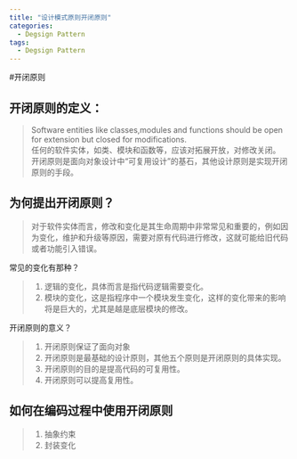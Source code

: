 ```yaml
---
title: "设计模式原则开闭原则"
categories:
  - Degsign Pattern
tags:
  - Degsign Pattern
---
```


#开闭原则

## 开闭原则的定义：
>  Software entities like classes,modules and functions should be open for extension but closed for modifications.  
> 任何的软件实体，如类、模块和函数等，应该对拓展开放，对修改关闭。   
> 开闭原则是面向对象设计中“可复用设计”的基石，其他设计原则是实现开闭原则的手段。

## 为何提出开闭原则？
> 对于软件实体而言，修改和变化是其生命周期中非常常见和重要的，例如因为变化，维护和升级等原因，需要对原有代码进行修改，这就可能给旧代码或者功能引入错误。

常见的变化有那种？
> 1. 逻辑的变化，具体而言是指代码逻辑需要变化。  
> 2. 模块的变化，这是指程序中一个模块发生变化，这样的变化带来的影响将是巨大的，尤其是越是底层模块的修改。

开闭原则的意义？
> 1. 开闭原则保证了面向对象  
> 2. 开闭原则是最基础的设计原则，其他五个原则是开闭原则的具体实现。  
> 3. 开闭原则的目的是提高代码的可复用性。  
> 4. 开闭原则可以提高复用性。   

## 如何在编码过程中使用开闭原则
> 1. 抽象约束   
> 2. 封装变化
